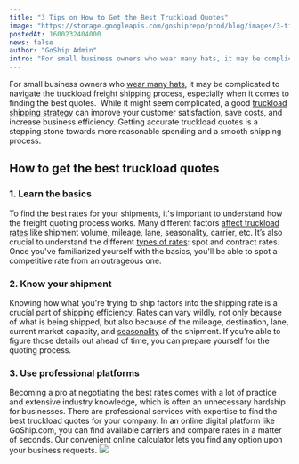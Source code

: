 ```yaml
---
title: "3 Tips on How to Get the Best Truckload Quotes"
image: "https://storage.googleapis.com/goshiprepo/prod/blog/images/3-tips-on-how-to-get-the-best-truckload-quotes.jpg"
postedAt: 1600232404000
news: false
author: "GoShip Admin"
intro: "For small business owners who wear many hats, it may be complicated to navigate the truckload freight shipping process, especially when it comes to finding the best quotes.  While it might seem complicated, a good truckload shipping strategy can improve your customer satisfaction, save costs, and increase business efficiency. Getting accurate truckload quotes is a stepping stone towards more reasonable spending and a smooth shipping process. \n\nHow to get the best truckload quotes\n-\n\n\n1. Learn the basics\n\nTo"
---
```

For small business owners who [wear many hats](https://www.goship.com/blog/3-small-business-shipping-mistakes-you-should-avoid/), it may be complicated to navigate the truckload freight shipping process, especially when it comes to finding the best quotes.  While it might seem complicated, a good [truckload shipping strategy](https://www.goship.com/blog/optimizing-your-truckload-shipping-strategy/) can improve your customer satisfaction, save costs, and increase business efficiency. Getting accurate truckload quotes is a stepping stone towards more reasonable spending and a smooth shipping process.

How to get the best truckload quotes
------------------------------------

### 1\. Learn the basics

To find the best rates for your shipments, it's important to understand how the freight quoting process works. Many different factors [affect truckload rates](https://www.goship.com/blog/how-are-truckload-freight-rates-calculated/) like shipment volume, mileage, lane, seasonality, carrier, etc. It’s also crucial to understand the different [types of rates](https://www.goship.com/blog/what-are-the-different-types-of-freight-rates/): spot and contract rates.  Once you've familiarized yourself with the basics, you'll be able to spot a competitive rate from an outrageous one.

### 2\. Know your shipment

Knowing how what you're trying to ship factors into the shipping rate is a crucial part of shipping efficiency. Rates can vary wildly, not only because of what is being shipped, but also because of the mileage, destination, lane, current market capacity, and [seasonality](https://www.goship.com/blog/what-are-the-four-freight-shipping-seasons/) of the shipment. If you're able to figure those details out ahead of time, you can prepare yourself for the quoting process.

### 3\. Use professional platforms

Becoming a pro at negotiating the best rates comes with a lot of practice and extensive industry knowledge, which is often an unnecessary hardship for businesses. There are professional services with expertise to find the best truckload quotes for your company. In an online digital platform like GoShip.com, you can find available carriers and compare rates in a matter of seconds. Our convenient online calculator lets you find any option upon your business requests. [![](https://www.goship.com/wp-content/uploads/2021/02/1ace89b4-fe28-40ff-a2a7-4cddc60fc9ec.png)](https://www.goship.com/)
